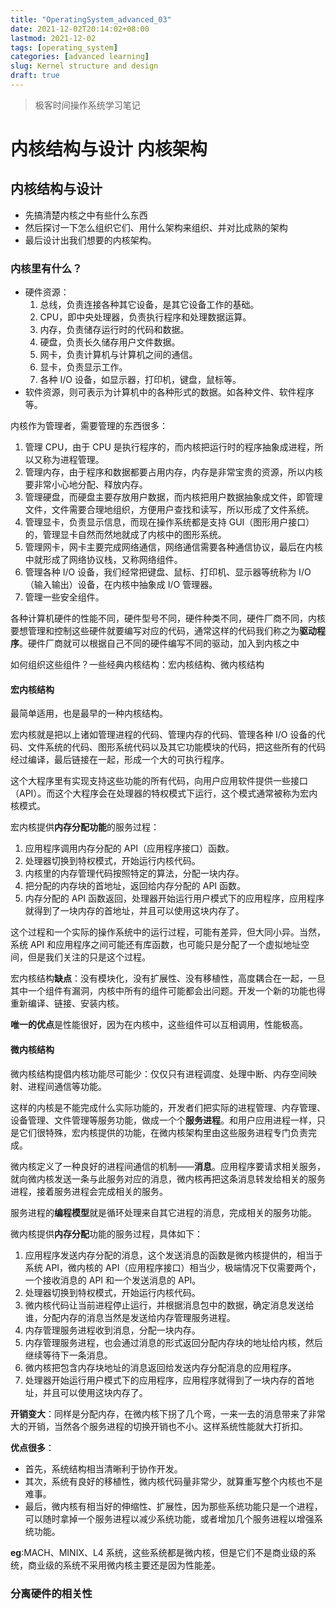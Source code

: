 ```yaml
---
title: "OperatingSystem_advanced_03"
date: 2021-12-02T20:14:02+08:00
lastmod: 2021-12-02
tags: [operating_system]
categories: [advanced learning]
slug: Kernel structure and design
draft: true
---
```

> 极客时间操作系统学习笔记

# 内核结构与设计 内核架构
## 内核结构与设计
- 先搞清楚内核之中有些什么东西
- 然后探讨一下怎么组织它们、用什么架构来组织、并对比成熟的架构
- 最后设计出我们想要的内核架构。
### 内核里有什么？
- 硬件资源：
    1. 总线，负责连接各种其它设备，是其它设备工作的基础。
    2. CPU，即中央处理器，负责执行程序和处理数据运算。
    3. 内存，负责储存运行时的代码和数据。
    4. 硬盘，负责长久储存用户文件数据。
    5. 网卡，负责计算机与计算机之间的通信。
    6. 显卡，负责显示工作。
    7. 各种 I/O 设备，如显示器，打印机，键盘，鼠标等。
- 软件资源，则可表示为计算机中的各种形式的数据。如各种文件、软件程序等。

内核作为管理者，需要管理的东西很多：
1. 管理 CPU，由于 CPU 是执行程序的，而内核把运行时的程序抽象成进程，所以又称为进程管理。
2. 管理内存，由于程序和数据都要占用内存，内存是非常宝贵的资源，所以内核要非常小心地分配、释放内存。
3. 管理硬盘，而硬盘主要存放用户数据，而内核把用户数据抽象成文件，即管理文件，文件需要合理地组织，方便用户查找和读写，所以形成了文件系统。
4. 管理显卡，负责显示信息，而现在操作系统都是支持 GUI（图形用户接口）的，管理显卡自然而然地就成了内核中的图形系统。
5. 管理网卡，网卡主要完成网络通信，网络通信需要各种通信协议，最后在内核中就形成了网络协议栈，又称网络组件。
6. 管理各种 I/O 设备，我们经常把键盘、鼠标、打印机、显示器等统称为 I/O（输入输出）设备，在内核中抽象成 I/O 管理器。
7. 管理一些安全组件。

各种计算机硬件的性能不同，硬件型号不同，硬件种类不同，硬件厂商不同，内核要想管理和控制这些硬件就要编写对应的代码，通常这样的代码我们称之为**驱动程序**。硬件厂商就可以根据自己不同的硬件编写不同的驱动，加入到内核之中

如何组织这些组件？一些经典内核结构：宏内核结构、微内核结构
#### 宏内核结构
最简单适用，也是最早的一种内核结构。

宏内核就是把以上诸如管理进程的代码、管理内存的代码、管理各种 I/O 设备的代码、文件系统的代码、图形系统代码以及其它功能模块的代码，把这些所有的代码经过编译，最后链接在一起，形成一个大的可执行程序。

这个大程序里有实现支持这些功能的所有代码，向用户应用软件提供一些接口（API）。而这个大程序会在处理器的特权模式下运行，这个模式通常被称为宏内核模式。

宏内核提供**内存分配功能**的服务过程：
1. 应用程序调用内存分配的 API（应用程序接口）函数。
2. 处理器切换到特权模式，开始运行内核代码。
3. 内核里的内存管理代码按照特定的算法，分配一块内存。
4. 把分配的内存块的首地址，返回给内存分配的 API 函数。
5. 内存分配的 API 函数返回，处理器开始运行用户模式下的应用程序，应用程序就得到了一块内存的首地址，并且可以使用这块内存了。

这个过程和一个实际的操作系统中的运行过程，可能有差异，但大同小异。当然，系统 API 和应用程序之间可能还有库函数，也可能只是分配了一个虚拟地址空间，但是我们关注的只是这个过程。

宏内核结构**缺点**：没有模块化，没有扩展性、没有移植性，高度耦合在一起，一旦其中一个组件有漏洞，内核中所有的组件可能都会出问题。开发一个新的功能也得重新编译、链接、安装内核。

**唯一的优点**是性能很好，因为在内核中，这些组件可以互相调用，性能极高。
#### 微内核结构
微内核结构提倡内核功能尽可能少：仅仅只有进程调度、处理中断、内存空间映射、进程间通信等功能。

这样的内核是不能完成什么实际功能的，开发者们把实际的进程管理、内存管理、设备管理、文件管理等服务功能，做成一个个**服务进程**。和用户应用进程一样，只是它们很特殊，宏内核提供的功能，在微内核架构里由这些服务进程专门负责完成。

微内核定义了一种良好的进程间通信的机制——**消息**。应用程序要请求相关服务，就向微内核发送一条与此服务对应的消息，微内核再把这条消息转发给相关的服务进程，接着服务进程会完成相关的服务。

服务进程的**编程模型**就是循环处理来自其它进程的消息，完成相关的服务功能。

微内核提供**内存分配**功能的服务过程，具体如下：
1. 应用程序发送内存分配的消息，这个发送消息的函数是微内核提供的，相当于系统 API，微内核的 API（应用程序接口）相当少，极端情况下仅需要两个，一个接收消息的 API 和一个发送消息的 API。
2. 处理器切换到特权模式，开始运行内核代码。
3. 微内核代码让当前进程停止运行，并根据消息包中的数据，确定消息发送给谁，分配内存的消息当然是发送给内存管理服务进程。
4. 内存管理服务进程收到消息，分配一块内存。
5. 内存管理服务进程，也会通过消息的形式返回分配内存块的地址给内核，然后继续等待下一条消息。
6. 微内核把包含内存块地址的消息返回给发送内存分配消息的应用程序。
7. 处理器开始运行用户模式下的应用程序，应用程序就得到了一块内存的首地址，并且可以使用这块内存了。

**开销变大**：同样是分配内存，在微内核下拐了几个弯，一来一去的消息带来了非常大的开销，当然各个服务进程的切换开销也不小。这样系统性能就大打折扣。

**优点很多**：
- 首先，系统结构相当清晰利于协作开发。
- 其次，系统有良好的移植性，微内核代码量非常少，就算重写整个内核也不是难事。
- 最后，微内核有相当好的伸缩性、扩展性，因为那些系统功能只是一个进程，可以随时拿掉一个服务进程以减少系统功能，或者增加几个服务进程以增强系统功能。

**eg**:MACH、MINIX、L4 系统，这些系统都是微内核，但是它们不是商业级的系统，商业级的系统不采用微内核主要还是因为性能差。
### 分离硬件的相关性


